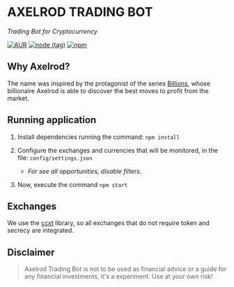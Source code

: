 # AXELROD TRADING BOT
*Trading Bot for Cryptocurrency*

[![AUR](https://img.shields.io/aur/license/yaourt.svg)]() 
[![node (tag)](https://img.shields.io/node/v/passport/latest.svg)]()
[![npm](https://img.shields.io/npm/v/npm.svg?style=plastic)]()

## Why Axelrod?
The name was inspired by the protagonist of the series [Billions](http://www.imdb.com/title/tt4270492/), whose billionaire Axelrod is able to discover the best moves to profit from the market.

## Running application

1) Install dependencies running the command: `npm install`

2) Configure the exchanges and currencies that will be monitored, in the file: `config/settings.json` 

    * *For see all opportunities, disable filters.*

3) Now, execute the command `npm start`

## Exchanges

We use the [ccxt](https://github.com/ccxt/ccxt/wiki/Manual#exchanges) library, so all exchanges that do not require token and secrecy are integrated.

## Disclaimer
> Axelrod Trading Bot is not to be used as financial advice or a guide for any financial investments, it's a experiment. Use at your own risk!